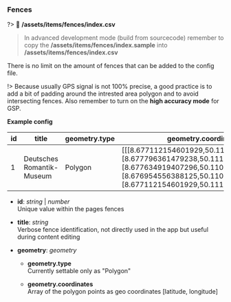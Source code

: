 ### Fences

?> :page_facing_up: **/assets/items/fences/index.csv**

> In advanced development mode (build from sourcecode) remember to copy the **/assets/items/fences/index.sample** into **/assets/items/fences/index.csv**

There is no limit on the amount of fences that can be added to the config file.

!> Because usually GPS signal is not 100% precise, a good practice is to add a bit of padding around the intrested area polygon and to avoid intersecting fences. Also remember to turn on the **high accuracy mode** for GSP.

**Example config**

| id  | title                     | geometry.type | geometry.coordinates                                                                                                                                                                                |
| --- | ------------------------- | ------------- | --------------------------------------------------------------------------------------------------------------------------------------------------------------------------------------------------- |
| 1   | Deutsches Romantik-Museum | Polygon       | [[[8.677112154601929,50.111336486159445],[8.677796361479238,50.11127732472286],[8.677634919407296,50.11076212412124],[8.676954556388125,50.11080896076851],[8.677112154601929,50.111336486159445]]] |

- **id**: _string_ | _number_ \
  Unique value within the pages fences

- **title**: _string_ \
  Verbose fence identification, not directly used in the app but useful during content editing

- **geometry**: _geometry_

  - **geometry.type** \
    Currently settable only as "Polygon"

  - **geometry.coordinates** \
    Array of the polygon points as geo coordinates [latitude, longitude]
